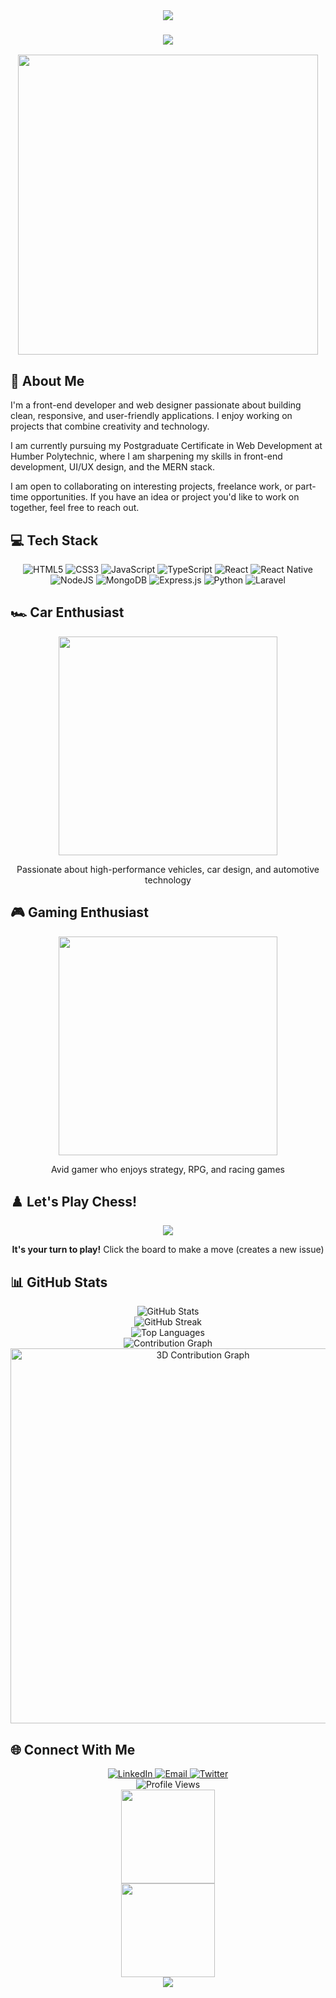 <div align="center">
  <img src="https://capsule-render.vercel.app/api?type=waving&color=gradient&height=300&width=1200&section=header&text=Hi%20There,%20I'm%20Ark!&fontSize=90&animation=fadeIn" />
</div>

<!-- Typing Animation -->
<h3 align="center">
  <img src="https://readme-typing-svg.herokuapp.com?font=Fira+Code&weight=600&size=24&pause=1000&color=F75C7E&center=true&vCenter=true&random=false&width=500&lines=Front-end+Developer;Web+Designer;MERN+Stack+Enthusiast;Car+Enthusiast;Gaming+Aficionado" />
</h3>

<!-- About Me Section with Car Animation -->
<div align="center">
  <img src="https://media1.giphy.com/media/v1.Y2lkPTc5MGI3NjExcm12YWw1NzNlemlpZXU4MGY1ZnhpaDN2c3U0emRsYXNqM3gwcWZqNCZlcD12MV9pbnRlcm5hbF9naWZfYnlfaWQmY3Q9Zw/VbnUQpnihPSIgIXuZv/giphy.gif" width="480" />
</div>

## 🚀 About Me

I'm a front-end developer and web designer passionate about building clean, responsive, and user-friendly applications. I enjoy working on projects that combine creativity and technology.

I am currently pursuing my Postgraduate Certificate in Web Development at Humber Polytechnic, where I am sharpening my skills in front-end development, UI/UX design, and the MERN stack.

I am open to collaborating on interesting projects, freelance work, or part-time opportunities. If you have an idea or project you'd like to work on together, feel free to reach out.

<!-- Tech Stack Section with Icons and Animations -->
## 💻 Tech Stack

<div align="center">
  <img src="https://img.shields.io/badge/html5-%23E34F26.svg?style=for-the-badge&logo=html5&logoColor=white" alt="HTML5" />
  <img src="https://img.shields.io/badge/css3-%231572B6.svg?style=for-the-badge&logo=css3&logoColor=white" alt="CSS3" />
  <img src="https://img.shields.io/badge/javascript-%23323330.svg?style=for-the-badge&logo=javascript&logoColor=%23F7DF1E" alt="JavaScript" />
  <img src="https://img.shields.io/badge/typescript-%23007ACC.svg?style=for-the-badge&logo=typescript&logoColor=white" alt="TypeScript" />
  <img src="https://img.shields.io/badge/react-%2320232a.svg?style=for-the-badge&logo=react&logoColor=%2361DAFB" alt="React" />
  <img src="https://img.shields.io/badge/React_Native-20232A?style=for-the-badge&logo=react&logoColor=61DAFB" alt="React Native" />
  <img src="https://img.shields.io/badge/node.js-6DA55F?style=for-the-badge&logo=node.js&logoColor=white" alt="NodeJS" />
  <img src="https://img.shields.io/badge/MongoDB-%234ea94b.svg?style=for-the-badge&logo=mongodb&logoColor=white" alt="MongoDB" />
  <img src="https://img.shields.io/badge/express.js-%23404d59.svg?style=for-the-badge&logo=express&logoColor=%2361DAFB" alt="Express.js" />
  <img src="https://img.shields.io/badge/python-3670A0?style=for-the-badge&logo=python&logoColor=ffdd54" alt="Python" />
  <img src="https://img.shields.io/badge/laravel-%23FF2D20.svg?style=for-the-badge&logo=laravel&logoColor=white" alt="Laravel" />
</div>

<!-- Car Enthusiast Section with Animation -->
## 🏎️ Car Enthusiast
<div align="center">
  <img src="https://media3.giphy.com/media/v1.Y2lkPTc5MGI3NjExMW9wd3dweWRtb3pxY2JxamR6endpcjI1cHlrZTJkNHBqbGxreTRhcCZlcD12MV9pbnRlcm5hbF9naWZfYnlfaWQmY3Q9Zw/Q7WzwrAazdhfi/giphy.gif" width="350" />
</div>

<p align="center">Passionate about high-performance vehicles, car design, and automotive technology</p>

<!-- Gaming Section with Animation -->
## 🎮 Gaming Enthusiast
<div align="center">
  <img src="https://media3.giphy.com/media/v1.Y2lkPTc5MGI3NjExaW1ia2dwcGFkbWZ0MjBqZjByNmpveG1uam81djlnODIzYnY4NDI2ciZlcD12MV9pbnRlcm5hbF9naWZfYnlfaWQmY3Q9Zw/2PWBLDJ2KtB1X6o9vY/giphy.gif" width="350" />
</div>

<p align="center">Avid gamer who enjoys strategy, RPG, and racing games</p>

<!-- Interactive Chess Board -->
## ♟️ Let's Play Chess!

<div align="center">
  <a href="https://github.com/ARK650/ARK650/issues/new?title=Chess%3A+Move+e2+to+e4&body=Please+make+your+move.+I+am+playing+as+black%2C+you+are+playing+as+white.%0D%0ACurrently+white+is+next+to+move.%0D%0A%0D%0A%5Bfen%20diagram%5D%0D%0Arnbqkbnr%2Fpppppppp%2F8%2F8%2F8%2F8%2FPPPPPPPP%2FRNBQKBNR%20w%20KQkq%20-%200%201%5B%2Ffen%5D%0D%0A%0D%0AClick+the+%22Submit+new+issue%22+button+below+the+form+to+make+your+move.">
    <img src="https://readme-chess-board.vercel.app/board/rnbqkbnr/pppppppp/8/8/8/8/PPPPPPPP/RNBQKBNR_w_KQkq_-_0_1.svg">
  </a>
</div>

<p align="center">
  <b>It's your turn to play!</b> Click the board to make a move (creates a new issue)
</p>

<!-- GitHub Stats Section with Animations -->
## 📊 GitHub Stats

<div align="center">
  <img src="https://github-readme-stats.vercel.app/api?username=ARK650&show_icons=true&theme=radical&include_all_commits=true&count_private=true" alt="GitHub Stats" />
</div>

<div align="center">
  <img src="https://github-readme-streak-stats.herokuapp.com/?user=ARK650&theme=radical" alt="GitHub Streak" />
</div>

<div align="center">
  <img src="https://github-readme-stats.vercel.app/api/top-langs/?username=ARK650&layout=compact&theme=radical" alt="Top Languages" />
</div>

<!-- Contribution Graph -->
<div align="center">
  <img src="https://github-readme-activity-graph.vercel.app/graph?username=ARK650&theme=redical" alt="Contribution Graph" />
</div>

<!-- 3D Contribution Graph -->
<div align="center">
  <img src="https://skyline.github.com/ARK650/2023" width="600" alt="3D Contribution Graph" />
</div>

<!-- Connect with Me Section with Animations -->
## 🌐 Connect With Me

<div align="center">
  <a href="https://www.linkedin.com/in/your-linkedin/" target="_blank">
    <img src="https://img.shields.io/badge/LinkedIn-0077B5?style=for-the-badge&logo=linkedin&logoColor=white" alt="LinkedIn" />
  </a>
  <a href="mailto:your.email@example.com" target="_blank">
    <img src="https://img.shields.io/badge/Email-D14836?style=for-the-badge&logo=gmail&logoColor=white" alt="Email" />
  </a>
  <a href="https://twitter.com/your-twitter" target="_blank">
    <img src="https://img.shields.io/badge/Twitter-1DA1F2?style=for-the-badge&logo=twitter&logoColor=white" alt="Twitter" />
  </a>
</div>

<!-- Profile Views Counter -->
<div align="center">
  <img src="https://komarev.com/ghpvc/?username=ARK650&style=flat-square&color=blue" alt="Profile Views" />
</div>

<!-- Car Animation in Footer -->
<div align="center">
  <img src="https://media.giphy.com/media/3ohs4gSs3V0Q7qOtKU/giphy.gif" width="150" />
</div>

<!-- Game Controller Animation -->
<div align="center">
  <img src="https://media.giphy.com/media/12QMzVeF4QsqTC/giphy.gif" width="150" />
</div>

<!-- Footer -->
<div align="center">
  <img src="https://capsule-render.vercel.app/api?type=waving&color=gradient&height=120&section=footer" />
</div>
